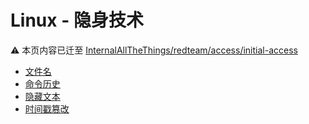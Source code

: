 # Linux - 隐身技术

:warning: 本页内容已迁至 [InternalAllTheThings/redteam/access/initial-access](https://swisskyrepo.github.io/InternalAllTheThings/redteam/evasion/linux-evasion/)

- [文件名](https://swisskyrepo.github.io/InternalAllTheThings/redteam/evasion/linux-evasion/#file-names)
- [命令历史](https://swisskyrepo.github.io/InternalAllTheThings/redteam/evasion/linux-evasion/#command-history)
- [隐藏文本](https://swisskyrepo.github.io/InternalAllTheThings/redteam/evasion/linux-evasion/#hiding-text)
- [时间戳篡改](https://swisskyrepo.github.io/InternalAllTheThings/redteam/evasion/linux-evasion/#timestomping)